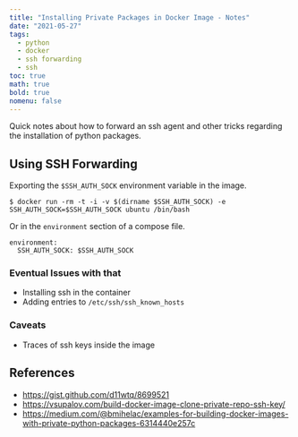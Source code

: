 ```yaml
---
title: "Installing Private Packages in Docker Image - Notes"
date: "2021-05-27"
tags:
  - python
  - docker
  - ssh forwarding
  - ssh
toc: true
math: true
bold: true
nomenu: false
---
```


Quick notes about how to forward an ssh agent and other tricks regarding the installation of python packages. 

## Using SSH Forwarding 

Exporting the `$SSH_AUTH_SOCK` environment variable in the image. 

```
$ docker run -rm -t -i -v $(dirname $SSH_AUTH_SOCK) -e SSH_AUTH_SOCK=$SSH_AUTH_SOCK ubuntu /bin/bash
```

Or in the `environment` section of a compose file.

```
environment:
  SSH_AUTH_SOCK: $SSH_AUTH_SOCK
```

### Eventual Issues with that

- Installing ssh in the container
- Adding entries to `/etc/ssh/ssh_known_hosts`


### Caveats

- Traces of ssh keys inside the image

## References 
- https://gist.github.com/d11wtq/8699521 
- https://vsupalov.com/build-docker-image-clone-private-repo-ssh-key/ 
- https://medium.com/@bmihelac/examples-for-building-docker-images-with-private-python-packages-6314440e257c